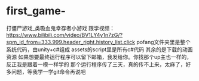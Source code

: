 # first_game-
打僵尸游戏_类吸血鬼幸存者小游戏
跟学视频：https://www.bilibili.com/video/BV1LY4y1n7zG/?spm_id_from=333.999.header_right.history_list.click
pofang文件夹里是整个系统代码，由unity+c#组成
assets的script里是所有c#代码  其余的是下载的动画资源
如果想要最终运行程序可以留下邮箱，我发给你。你找那个up主也一样的，反正我是跟着一模一样学的
那个运行程序传了三天，真的传不上来，太麻了，好多问题，等我学一学git命令再说吧
